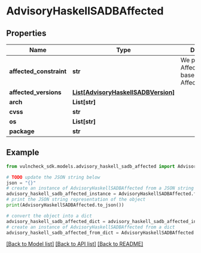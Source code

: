# AdvisoryHaskellSADBAffected


## Properties

Name | Type | Description | Notes
------------ | ------------- | ------------- | -------------
**affected_constraint** | **str** | We produce AffectedConstraint based on AffectedVersions | [optional] 
**affected_versions** | [**List[AdvisoryHaskellSADBVersion]**](AdvisoryHaskellSADBVersion.md) |  | [optional] 
**arch** | **List[str]** |  | [optional] 
**cvss** | **str** |  | [optional] 
**os** | **List[str]** |  | [optional] 
**package** | **str** |  | [optional] 

## Example

```python
from vulncheck_sdk.models.advisory_haskell_sadb_affected import AdvisoryHaskellSADBAffected

# TODO update the JSON string below
json = "{}"
# create an instance of AdvisoryHaskellSADBAffected from a JSON string
advisory_haskell_sadb_affected_instance = AdvisoryHaskellSADBAffected.from_json(json)
# print the JSON string representation of the object
print(AdvisoryHaskellSADBAffected.to_json())

# convert the object into a dict
advisory_haskell_sadb_affected_dict = advisory_haskell_sadb_affected_instance.to_dict()
# create an instance of AdvisoryHaskellSADBAffected from a dict
advisory_haskell_sadb_affected_from_dict = AdvisoryHaskellSADBAffected.from_dict(advisory_haskell_sadb_affected_dict)
```
[[Back to Model list]](../README.md#documentation-for-models) [[Back to API list]](../README.md#documentation-for-api-endpoints) [[Back to README]](../README.md)


